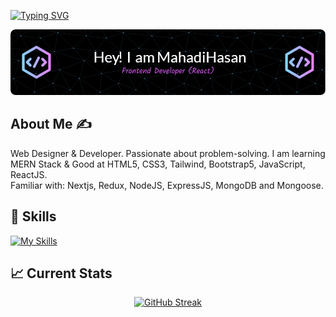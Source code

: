 [![Typing SVG](<https://readme-typing-svg.demolab.com?font=Fira+Code&weight=500&pause=1000&width=435&lines=HI+There!;I'm+a+Web+Designer+%26+Developer.;Passionate+about+Programming.;Good+at+Frontend+(React).;Thank+you+for+visiting!>)](https://git.io/typing-svg)

![Header](./assets/github-header-image.png)

## About Me :writing_hand:

Web Designer & Developer. Passionate about problem-solving. I am learning MERN Stack & Good at HTML5, CSS3, Tailwind, Bootstrap5, JavaScript, ReactJS. <br/>
Familiar with: Nextjs, Redux, NodeJS, ExpressJS, MongoDB and Mongoose.

## :stars: Skills

[![My Skills](https://skillicons.dev/icons?i=html,css,bootstrap,tailwind,javascript,react,gatsby,materialui,nextjs,redux,nodejs,express,mongodb,vercel,vite,ts,vscode,discord,git,md,figma)](https://skillicons.dev)

## :chart_with_upwards_trend: Current Stats

<p align="center">
  <a href="https://git.io/streak-stats">
    <img src="https://streak-stats.demolab.com?user=Mahadi-Hasan-Sopon&theme=radical&hide_border=true&card_width=650" alt="GitHub Streak" />
  </a>
</p>

